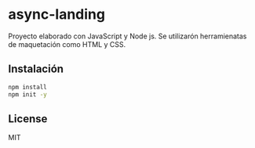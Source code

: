 # async-landing

Proyecto elaborado con JavaScript y Node js.
Se utilizarón herramienatas de maquetación como HTML y CSS.

## Instalación

```sh
npm install
npm init -y
```

## License

MIT
